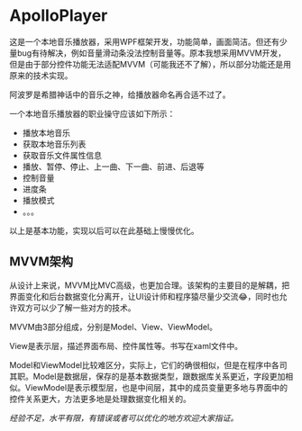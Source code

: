 # ApolloPlayer

这是一个本地音乐播放器，采用WPF框架开发，功能简单，画面简洁。但还有少量bug有待解决，例如音量滑动条没法控制音量等。原本我想采用MVVM开发，但是由于部分控件功能无法适配MVVM（可能我还不了解），所以部分功能还是用原来的技术实现。

阿波罗是希腊神话中的音乐之神，给播放器命名再合适不过了。

一个本地音乐播放器的职业操守应该如下所示：

- 播放本地音乐
- 获取本地音乐列表
- 获取音乐文件属性信息
- 播放、暂停、停止、上一曲、下一曲、前进、后退等
- 控制音量
- 进度条
- 播放模式
- 。。。

以上是基本功能，实现以后可以在此基础上慢慢优化。

## MVVM架构

从设计上来说，MVVM比MVC高级，也更加合理。该架构的主要目的是解耦，把界面变化和后台数据变化分离开，让UI设计师和程序猿尽量少交流😂，同时也允许双方可以少了解一些对方的技术。

MVVM由3部分组成，分别是Model、View、ViewModel。

View是表示层，描述界面布局、控件属性等。书写在xaml文件中。

Model和ViewModel比较难区分，实际上，它们的确很相似，但是在程序中各司其职。Model是数据层，保存的是基本数据类型，跟数据库关系更近，字段更加相似。ViewModel是表示模型层，也是中间层，其中的成员变量更多地与界面中的控件关系更大，方法更多地是处理数据变化相关的。

*经验不足，水平有限，有错误或者可以优化的地方欢迎大家指证。*
